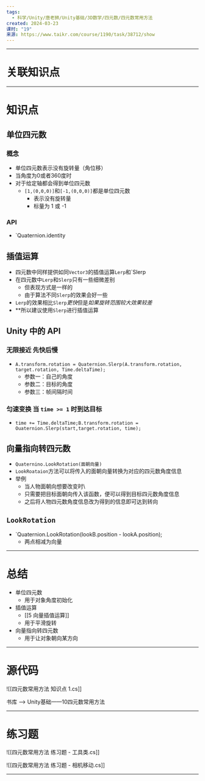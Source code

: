 ```yaml
---
tags:
  - 科学/Unity/唐老狮/Unity基础/3D数学/四元数/四元数常用方法
created: 2024-03-23
课时: "19"
来源: https://www.taikr.com/course/1190/task/38712/show
---
```


---
# 关联知识点

---
# 知识点

## 单位四元数
### 概念

- 单位四元数表示没有旋转量（角位移）
- 当角度为0或者360度时
- 对于给定轴都会得到单位四元数
	- `[1,(0,0,0)]`和`[-1,(0,0,0)]`都是单位四元数
		- 表示没有旋转量
		- 标量为 1 或 -1
### API

- `Quaternion.identity
## 插值运算

- 四元数中同样提供如同`Vector3`的插值运算`Lerp`和`Slerp
- 在四元数中`Lerp`和`Slerp`只有一些细微差别
	- 但表现方式是一样的
	- 由于算法不同`Slerp`的效果会好一些
- `Lerp`的效果相比`Slerp`*更快*但是*如果旋转范围较大效果较差*
- **所以建议使用`Slerp`进行插值运算
## Unity 中的 API

### 无限接近 先快后慢

- `A.transform.rotation = Quaternion.Slerp(A.transform.rotation, target.rotation, Time.deltaTime);`
	- 参数一：自己的角度
	- 参数二：目标的角度
	- 参数三：帧间隔时间
### 匀速变换 当 `time >= 1` 时到达目标

- `time += Time.deltaTime;B.transform.rotation = Ouaternion.Slerp(start,target.rotation, time);`
## 向量指向转四元数

- `Quaternino.LookRotation(面朝向量)`
- `LookRoataion`方法可以将传入的面朝向量转换为对应的四元数角度信息
- 举例
	- 当人物面朝向想要改变时\
	- 只需要把目标面朝向传入该函数，便可以得到目标四元数角度信息
	- 之后将人物四元数角度信息改为得到的信息即可达到转向
## `LookRotation`
- `Quaternion.LookRotation(lookB.position - lookA.position);
	- 两点相减为向量


---
# 总结

- 单位四元数
	- 用于对象角度初始化
- 插值运算
	- [[5 向量插值运算]]
	- 用于平滑旋转
- 向量指向转四元数
	- 用于让对象朝向某方向


---
# 源代码

![[四元数常用方法 知识点  1.cs]]

书库 ——> Unity基础——10四元数常用方法

---
# 练习题

![[四元数常用方法 练习题 - 工具类.cs]]

![[四元数常用方法 练习题 - 相机移动.cs]]

---

